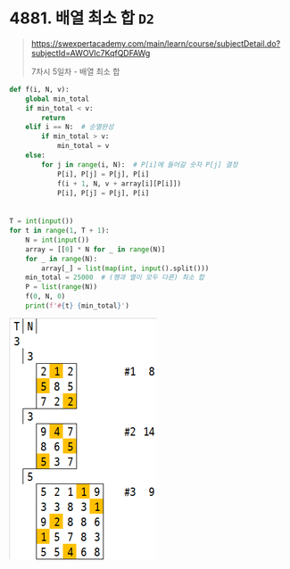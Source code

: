 # 4881. 배열 최소 합 `D2`

> https://swexpertacademy.com/main/learn/course/subjectDetail.do?subjectId=AWOVIc7KqfQDFAWg
>
> 7차시 5일차 - 배열 최소 합

```python
def f(i, N, v):
    global min_total
    if min_total < v:
        return
    elif i == N:  # 순열완성
        if min_total > v:
            min_total = v
    else:
        for j in range(i, N):  # P[i]에 들어갈 숫자 P[j] 결정
            P[i], P[j] = P[j], P[i]
            f(i + 1, N, v + array[i][P[i]])
            P[i], P[j] = P[j], P[i]


T = int(input())
for t in range(1, T + 1):
    N = int(input())
    array = [[0] * N for _ in range(N)]
    for _ in range(N):
        array[_] = list(map(int, input().split()))
    min_total = 25000  # (행과 열이 모두 다른) 최소 합
    P = list(range(N))
    f(0, N, 0)
    print(f'#{t} {min_total}')
```

![](README.assets/04881.png)